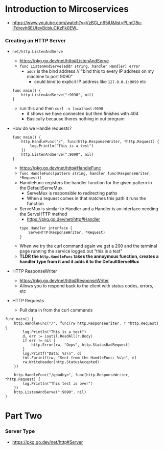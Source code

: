 # Introduction to Mircoservices
* https://www.youtube.com/watch?v=VzBGi_n65iU&list=PLmD8u-IFdreyh6EUfevBcbiuCKzFk0EW_

### Creating an HTTP Server
* `net/http.ListenAndServe`
    * https://pkg.go.dev/net/http#ListenAndServe
    * `func ListenAndServe(addr string, handler Handler) error`
        * `addr` is the bind address // "bind this to every IP address on my machine to port 9090" 
            * could bind to explicit IP address like `127.0.0.1:9090` etc
    ```
    func main() {
        http.ListenAndServe(":9090", nil)
    }    
    ```
    * run this and then `curl -v localhost:9090`
        * it shows we have connected but then finishes with 404
        * Basically because theres nothing in out program
* How do we Handle requests?
    ```
    func main() {
        http.HandleFunc("/", func(http.ResponseWriter, *http.Request) {
            log.Println("This is a test")
        })
        http.ListenAndServe(":9090", nil)
    }
    ```
    * https://pkg.go.dev/net/http#HandleFunc
    * `func HandleFunc(pattern string, handler func(ResponseWriter, *Request))`
    * HandleFunc registers the handler function for the given pattern in the DefaultServeMux.
        * ServeMux is responsible to redirecting paths
        * When a request comes in that matches this path it runs the function
    * ServeMux is similar to Handler and a Handler is an interface needing the ServeHTTP method
        * https://pkg.go.dev/net/http#Handler
        ```
        type Handler interface {
            ServeHTTP(ResponseWriter, *Request)
        }
        ```
    * When we try the curl command again we get a 200 and the terminal page running the service logged out "this is a test"
    * __TLDR the `http.HandleFunc` takes the annoymous function, creates a handler type from it and it adds it to the DefaultServeMux__

* HTTP ResponseWriter
    * https://pkg.go.dev/net/http#ResponseWriter
    * Allows you to respond back to the client with status codes, errors, etc
    
* HTTP Requests
    * Pull data in from the curl commands

```
func main() {
	http.HandleFunc("/", func(rw http.ResponseWriter, r *http.Request) {
		log.Println("This is a test")
		d, err := ioutil.ReadAll(r.Body)
		if err != nil {
			http.Error(rw, "Oops", http.StatusBadRequest)
		}
		log.Printf("Data: %s\n", d)
		fmt.Fprintf(rw, "Sent from the HandleFunc: %s\n", d)
		rw.WriteHeader(http.StatusAccepted)
	})

	http.HandleFunc("/goodbye", func(http.ResponseWriter, *http.Request) {
		log.Println("This test is over")
	})
	http.ListenAndServe(":9090", nil)
}
```

# Part Two
### Server Type
* https://pkg.go.dev/net/http#Server


